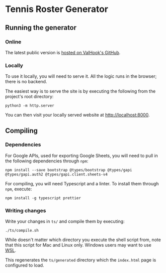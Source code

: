 # Tennis Roster Generator

## Running the generator

### Online

The latest public version is [hosted on ValHook's GitHub](https://valhook.github.io/tennis/).  

### Locally

To use it locally, you will need to serve it. All the logic runs in the browser; there is no backend.  

The easiest way is to serve the site is by executing the following from the project's root directory:

```
python3 -m http.server
```

You can then visit your locally served website at [http://localhost:8000](http://localhost:8000).

## Compiling

### Dependencies

For Google APIs, used for exporting Google Sheets, you will need to pull in the following dependencies through `npm`:

```
npm install --save bootstrap @types/bootstrap @types/gapi @types/gapi.auth2 @types/gapi.client.sheets-v4
```

For compiling, you will need Typescript and a linter. To install them through `npm`, execute:

```
npm install -g typescript prettier
```

### Writing changes

Write your changes in `ts/` and compile them by executing:

```
./ts/compile.sh
```

While doesn't matter which directory you execute the shell script from, note that this script for Mac and Linux only. Windows users may want to use [WSL](https://learn.microsoft.com/en-us/windows/wsl/install).
  
This regenerates the `ts/generated` directory which the `index.html` page is configured to load.

